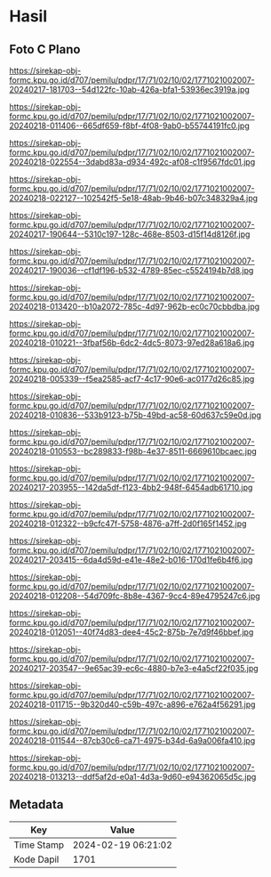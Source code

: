 # Hasil

## Foto C Plano

https://sirekap-obj-formc.kpu.go.id/d707/pemilu/pdpr/17/71/02/10/02/1771021002007-20240217-181703--54d122fc-10ab-426a-bfa1-53936ec3919a.jpg

https://sirekap-obj-formc.kpu.go.id/d707/pemilu/pdpr/17/71/02/10/02/1771021002007-20240218-011406--665df659-f8bf-4f08-9ab0-b55744191fc0.jpg

https://sirekap-obj-formc.kpu.go.id/d707/pemilu/pdpr/17/71/02/10/02/1771021002007-20240218-022554--3dabd83a-d934-492c-af08-c1f9567fdc01.jpg

https://sirekap-obj-formc.kpu.go.id/d707/pemilu/pdpr/17/71/02/10/02/1771021002007-20240218-022127--102542f5-5e18-48ab-9b46-b07c348329a4.jpg

https://sirekap-obj-formc.kpu.go.id/d707/pemilu/pdpr/17/71/02/10/02/1771021002007-20240217-190644--5310c197-128c-468e-8503-d15f14d8126f.jpg

https://sirekap-obj-formc.kpu.go.id/d707/pemilu/pdpr/17/71/02/10/02/1771021002007-20240217-190036--cf1df196-b532-4789-85ec-c5524194b7d8.jpg

https://sirekap-obj-formc.kpu.go.id/d707/pemilu/pdpr/17/71/02/10/02/1771021002007-20240218-013420--b10a2072-785c-4d97-962b-ec0c70cbbdba.jpg

https://sirekap-obj-formc.kpu.go.id/d707/pemilu/pdpr/17/71/02/10/02/1771021002007-20240218-010221--3fbaf56b-6dc2-4dc5-8073-97ed28a618a6.jpg

https://sirekap-obj-formc.kpu.go.id/d707/pemilu/pdpr/17/71/02/10/02/1771021002007-20240218-005339--f5ea2585-acf7-4c17-90e6-ac0177d26c85.jpg

https://sirekap-obj-formc.kpu.go.id/d707/pemilu/pdpr/17/71/02/10/02/1771021002007-20240218-010836--533b9123-b75b-49bd-ac58-60d637c59e0d.jpg

https://sirekap-obj-formc.kpu.go.id/d707/pemilu/pdpr/17/71/02/10/02/1771021002007-20240218-010553--bc289833-f98b-4e37-8511-6669610bcaec.jpg

https://sirekap-obj-formc.kpu.go.id/d707/pemilu/pdpr/17/71/02/10/02/1771021002007-20240217-203955--142da5df-f123-4bb2-948f-6454adb61710.jpg

https://sirekap-obj-formc.kpu.go.id/d707/pemilu/pdpr/17/71/02/10/02/1771021002007-20240218-012322--b9cfc47f-5758-4876-a7ff-2d0f165f1452.jpg

https://sirekap-obj-formc.kpu.go.id/d707/pemilu/pdpr/17/71/02/10/02/1771021002007-20240217-203415--6da4d59d-e41e-48e2-b016-170d1fe6b4f6.jpg

https://sirekap-obj-formc.kpu.go.id/d707/pemilu/pdpr/17/71/02/10/02/1771021002007-20240218-012208--54d709fc-8b8e-4367-9cc4-89e4795247c6.jpg

https://sirekap-obj-formc.kpu.go.id/d707/pemilu/pdpr/17/71/02/10/02/1771021002007-20240218-012051--40f74d83-dee4-45c2-875b-7e7d9f46bbef.jpg

https://sirekap-obj-formc.kpu.go.id/d707/pemilu/pdpr/17/71/02/10/02/1771021002007-20240217-203547--9e65ac39-ec6c-4880-b7e3-e4a5cf22f035.jpg

https://sirekap-obj-formc.kpu.go.id/d707/pemilu/pdpr/17/71/02/10/02/1771021002007-20240218-011715--9b320d40-c59b-497c-a896-e762a4f56291.jpg

https://sirekap-obj-formc.kpu.go.id/d707/pemilu/pdpr/17/71/02/10/02/1771021002007-20240218-011544--87cb30c6-ca71-4975-b34d-6a9a006fa410.jpg

https://sirekap-obj-formc.kpu.go.id/d707/pemilu/pdpr/17/71/02/10/02/1771021002007-20240218-013213--ddf5af2d-e0a1-4d3a-9d60-e94362065d5c.jpg


## Metadata

| Key        | Value               |
| ---------- | ------------------- |
| Time Stamp | 2024-02-19 06:21:02 |
| Kode Dapil | 1701                |



